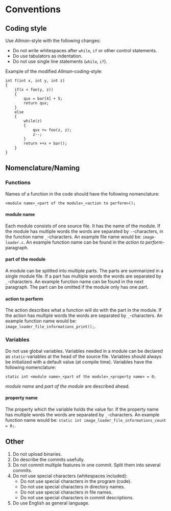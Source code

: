 # Conventions

## Coding style

Use *Allman*-style with the following changes:

* Do not write whitespaces after `while`, `if` or other control statements.
* Do use tabulators as indentation.
* Do not use single line statements (`while`, `if`).

Example of the modified *Allman*-coding-style:

    int f(int x, int y, int z)
    {
        if(x < foo(y, z))
        {
            qux = bar[4] + 5;
            return qux;
        }
        else
        {
            while(z)
            {
                qux += foo(z, z);
                z--;
            }
            return ++x + bar();
        }
    }

## Nomenclature/Naming

### Functions

Names of a function in the code should have the following nomenclature:

    <module name>_<part of the module>_<action to perform>();

#### module name

Each module consists of one source file. It has the name of the module. If the module has multiple words the words are separated by `-`-characters, in the function name `_`-characters. An example file name would be: `image-loader.c`. An example function name can be found in the *action to perform*-paragraph.

#### part of the module

A module can be splitted into multiple parts. The parts are summarized in a single module file. If a part has multiple words the words are separated by `_`-characters. An example function name can be found in the next paragraph. The part can be omitted if the module only has one part.

#### action to perform

The action describes what a function will do with the part in the module. If the action has multiple words the words are separated by `_`-characters. An example function name would be: `image_loader_file_informations_print();`.

### Variables

Do not use global variables. Variables needed in a module can be declared as `static`-variables at the head of the source file. Variables should always be initialized with a default value (at compile time). Variables have the following nomenclature:

    static int <module name>_<part of the module>_<property name> = 0;

*module name* and *part of the module* are described ahead.

#### property name

The property which the variable holds the value for. If the property name has multiple words the words are separated by `_`-characters. An example function name would be: `static int image_loader_file_informations_count = 0;`.

## Other

1. Do not upload binaries.
2. Do describe the commits usefully.
3. Do not commit multiple features in one commit. Split them into several commits.
4. Do not use special characters (whitespaces included):
    * Do not use special characters in the program (code).
    * Do not use special characters in directory names.
    * Do not use special characters in file names.
    * Do not use special characters in commit descriptions.
5. Do use English as general language.
